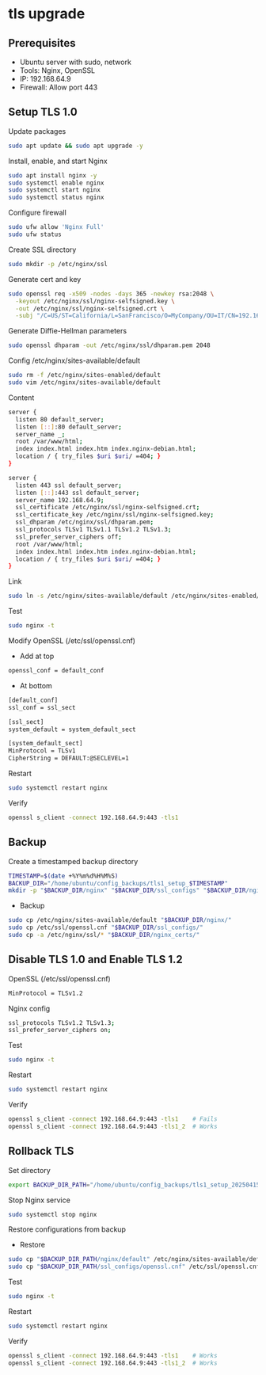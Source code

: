 # tls upgrade

## Prerequisites

- Ubuntu server with sudo, network
- Tools: Nginx, OpenSSL
- IP: 192.168.64.9
- Firewall: Allow port 443

## Setup TLS 1.0

Update packages

```bash
sudo apt update && sudo apt upgrade -y
```

Install, enable, and start Nginx

```bash
sudo apt install nginx -y
sudo systemctl enable nginx
sudo systemctl start nginx
sudo systemctl status nginx
```

Configure firewall

```bash
sudo ufw allow 'Nginx Full'
sudo ufw status
```

Create SSL directory

```bash
sudo mkdir -p /etc/nginx/ssl
```

Generate cert and key

```bash
sudo openssl req -x509 -nodes -days 365 -newkey rsa:2048 \
  -keyout /etc/nginx/ssl/nginx-selfsigned.key \
  -out /etc/nginx/ssl/nginx-selfsigned.crt \
  -subj "/C=US/ST=California/L=SanFrancisco/O=MyCompany/OU=IT/CN=192.168.64.9"
```

Generate Diffie-Hellman parameters

```bash
sudo openssl dhparam -out /etc/nginx/ssl/dhparam.pem 2048
```

Config /etc/nginx/sites-available/default

```bash
sudo rm -f /etc/nginx/sites-enabled/default
sudo vim /etc/nginx/sites-available/default
```

Content

```bash
server {
  listen 80 default_server;
  listen [::]:80 default_server;
  server_name _;
  root /var/www/html;
  index index.html index.htm index.nginx-debian.html;
  location / { try_files $uri $uri/ =404; }
}

server {
  listen 443 ssl default_server;
  listen [::]:443 ssl default_server;
  server_name 192.168.64.9;
  ssl_certificate /etc/nginx/ssl/nginx-selfsigned.crt;
  ssl_certificate_key /etc/nginx/ssl/nginx-selfsigned.key;
  ssl_dhparam /etc/nginx/ssl/dhparam.pem;
  ssl_protocols TLSv1 TLSv1.1 TLSv1.2 TLSv1.3;
  ssl_prefer_server_ciphers off;
  root /var/www/html;
  index index.html index.htm index.nginx-debian.html;
  location / { try_files $uri $uri/ =404; }
}
```

Link

```bash
sudo ln -s /etc/nginx/sites-available/default /etc/nginx/sites-enabled/
```

Test

```bash
sudo nginx -t
```

Modify OpenSSL (/etc/ssl/openssl.cnf)

- Add at top

```bash
openssl_conf = default_conf
```

- At bottom

```bash
[default_conf]
ssl_conf = ssl_sect

[ssl_sect]
system_default = system_default_sect

[system_default_sect]
MinProtocol = TLSv1
CipherString = DEFAULT:@SECLEVEL=1
```

Restart

```bash
sudo systemctl restart nginx
```

Verify

```bash
openssl s_client -connect 192.168.64.9:443 -tls1
```

## Backup

Create a timestamped backup directory

```bash
TIMESTAMP=$(date +%Y%m%d%H%M%S)
BACKUP_DIR="/home/ubuntu/config_backups/tls1_setup_$TIMESTAMP"
mkdir -p "$BACKUP_DIR/nginx" "$BACKUP_DIR/ssl_configs" "$BACKUP_DIR/nginx_certs"
```

- Backup

```bash
sudo cp /etc/nginx/sites-available/default "$BACKUP_DIR/nginx/"
sudo cp /etc/ssl/openssl.cnf "$BACKUP_DIR/ssl_configs/"
sudo cp -a /etc/nginx/ssl/* "$BACKUP_DIR/nginx_certs/"
```

## Disable TLS 1.0 and Enable TLS 1.2

OpenSSL (/etc/ssl/openssl.cnf)

```bash
MinProtocol = TLSv1.2
```

Nginx config

```bash
ssl_protocols TLSv1.2 TLSv1.3;
ssl_prefer_server_ciphers on;
```

Test

```bash
sudo nginx -t
```

Restart

```bash
sudo systemctl restart nginx
```

Verify

```bash
openssl s_client -connect 192.168.64.9:443 -tls1    # Fails
openssl s_client -connect 192.168.64.9:443 -tls1_2  # Works
```

## Rollback TLS

Set directory

```bash
export BACKUP_DIR_PATH="/home/ubuntu/config_backups/tls1_setup_20250415223857"
```

Stop Nginx service

```bash
sudo systemctl stop nginx
```

Restore configurations from backup

- Restore

```bash
sudo cp "$BACKUP_DIR_PATH/nginx/default" /etc/nginx/sites-available/default
sudo cp "$BACKUP_DIR_PATH/ssl_configs/openssl.cnf" /etc/ssl/openssl.cnf
```

Test

```bash
sudo nginx -t
```

Restart

```bash
sudo systemctl restart nginx
```

Verify

```bash
openssl s_client -connect 192.168.64.9:443 -tls1    # Works
openssl s_client -connect 192.168.64.9:443 -tls1_2  # Works
```
